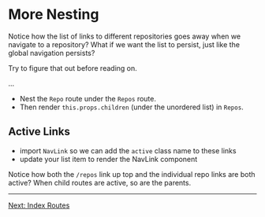 # More Nesting

Notice how the list of links to different repositories goes away when we
navigate to a repository? What if we want the list to persist, just like
the global navigation persists?

Try to figure that out before reading on.

...

- Nest the `Repo` route under the `Repos` route.
- Then render `this.props.children` (under the unordered list) in `Repos`.


## Active Links

- import `NavLink` so we can add the `active` class name to these links
- update your list item to render the NavLink component


Notice how both the `/repos` link up top and the individual repo links are
both active? When child routes are active, so are the parents.

---

[Next: Index Routes](../08-index-routes/)
